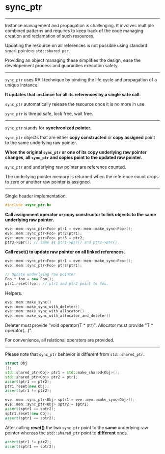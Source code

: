 # **sync_ptr** 

*** 

Instance management and propagation is challenging.
It involves multiple combined patterns and requires to keep track of the code managing creation and reclamation of such resources.

Updating the resource on all references is not possible using standard smart pointers `std::shared_ptr`.

Providing an object managing these simplifies the design, 
ease the developement process and guaranties execution safety. 

***

`sync_ptr` uses RAII technique by binding the life cycle and propagation of a unique instance.

**It updates that instance for all its references by a single safe call.**

`sync_ptr` automatically release the resource once it is no more in use.

`sync_ptr` is thread safe, lock free, wait free.

*** 

`sync_ptr` stands for **synchronized pointer**.

`sync_ptr` objects that are either **copy constructed** or **copy assigned** point to the same underlying raw pointer.

**When the original `sync_ptr` or one of its copy underlying raw pointer changes, all `sync_ptr` and copies point to the updated raw pointer.**

`sync_ptr` and underlying raw pointer are reference counted.

The underlying pointer memory is returned when the reference count drops to zero or another raw pointer is assigned.

***

Single header implementation.
~~~cpp
#include <sync_ptr.h>
~~~
    
**Call assignment operator or copy constructor to link objects to the same underlying raw pointer.**

~~~cpp
eve::mem::sync_ptr<Foo> ptr1 = eve::mem::make_sync<Foo>();
eve::mem::sync_ptr<Foo> ptr2(ptr1);
eve::mem::sync_ptr<Foo> ptr3 = ptr2;
ptr3->Bar(); // same as ptr1->Bar() and ptr2->Bar().
~~~

**Call reset() to update raw pointer on all linked references.**
~~~cpp
eve::mem::sync_ptr<Foo> ptr1 = eve::mem::make_sync<Foo>();
eve::mem::sync_ptr<Foo> ptr2(ptr1);

// Update underlying raw pointer
Foo * foo = new Foo();
ptr1.reset(foo); // ptr1 and ptr2 point to foo.
~~~

Helpers.
~~~cpp
eve::mem::make_sync()
eve::mem::make_sync_with_deleter()
eve::mem::make_sync_with_allocator()
eve::mem::make_sync_with_allocator_and_deleter()
~~~

Deleter must provide "void operator(T * ptr)".
Allocator must provide "T * operator(...)".

For convenience, all relational operators are provided.

***

Please note that `sync_ptr` behavior is different from `std::shared_ptr`.
~~~cpp
struct Obj
{};
std::shared_ptr<Obj> ptr1 = std::make_shared<Obj>();
std::shared_ptr<Obj> ptr2 = ptr1;
assert(ptr1 == ptr2);
ptr1.reset(new Obj);
assert(ptr1 != ptr2);

eve::mem::sync_ptr<Obj> sptr1 = eve::mem::make_sync<Obj>();
eve::mem::sync_ptr<Obj> sptr2 = sptr1;
assert(sptr1 == sptr2);
sptr1.reset(new Obj);
assert(sptr1 == sptr2);
~~~ 
After calling **reset()** the two `sync_ptr` point to the **same** underlying raw pointer whereas the `std::shared_ptr` point to **different** ones.
~~~cpp
assert(ptr1 != ptr2);
assert(sptr1 == sptr2);
~~~
